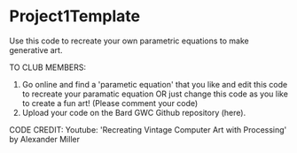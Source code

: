 # Project1Template
Use this code to recreate your own parametric equations to make generative art.


TO CLUB MEMBERS:
1. Go online and find a 'parametic equation' that you like and edit this code to 
   recreate your paramatic equation OR just change this code as you like to create 
   a fun art!  (Please comment your code) 
2. Upload your code on the Bard GWC Github repository (here).





CODE CREDIT:
Youtube: 'Recreating Vintage Computer Art with Processing' by
Alexander Miller


